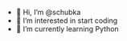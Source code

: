 - 👋 Hi, I’m @schubka
- 👀 I’m interested in start coding
- 🌱 I’m currently learning Python


<!---
schubka/schubka is a ✨ special ✨ repository because its `README.md` (this file) appears on your GitHub profile.
You can click the Preview link to take a look at your changes.
--->
